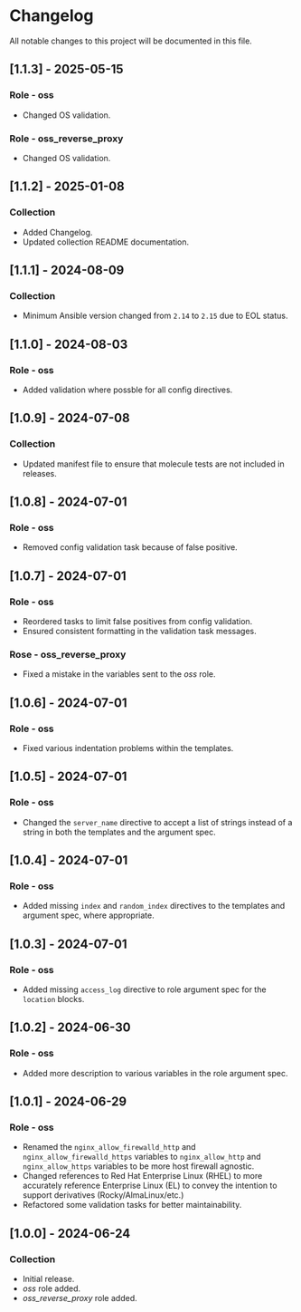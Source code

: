 # Changelog

All notable changes to this project will be documented in this file.

## [1.1.3] - 2025-05-15

### Role - oss

- Changed OS validation.

### Role - oss_reverse_proxy

- Changed OS validation.

## [1.1.2] - 2025-01-08

### Collection

- Added Changelog.
- Updated collection README documentation.

## [1.1.1] - 2024-08-09

### Collection

- Minimum Ansible version changed from `2.14` to `2.15` due to EOL status.

## [1.1.0] - 2024-08-03

### Role - oss

- Added validation where possble for all config directives.

## [1.0.9] - 2024-07-08

### Collection

- Updated manifest file to ensure that molecule tests are not included in releases.

## [1.0.8] - 2024-07-01

### Role - oss

- Removed config validation task because of false positive.

## [1.0.7] - 2024-07-01

### Role - oss

- Reordered tasks to limit false positives from config validation.
- Ensured consistent formatting in the validation task messages.

### Rose - oss_reverse_proxy

- Fixed a mistake in the variables sent to the *oss* role.

## [1.0.6] - 2024-07-01

### Role - oss

- Fixed various indentation problems within the templates.

## [1.0.5] - 2024-07-01

### Role - oss

- Changed the `server_name` directive to accept a list of strings instead of a string in both the templates and the argument spec.

## [1.0.4] - 2024-07-01

### Role - oss

- Added missing `index` and `random_index` directives to the templates and argument spec, where appropriate.

## [1.0.3] - 2024-07-01

### Role - oss

- Added missing `access_log` directive to role argument spec for the `location` blocks.

## [1.0.2] - 2024-06-30

### Role - oss

- Added more description to various variables in the role argument spec.

## [1.0.1] - 2024-06-29

### Role - oss

- Renamed the `nginx_allow_firewalld_http` and `nginx_allow_firewalld_https` variables to `nginx_allow_http` and `nginx_allow_https` variables to be more host firewall agnostic.
- Changed references to Red Hat Enterprise Linux (RHEL) to more accurately reference Enterprise Linux (EL) to convey the intention to support derivatives (Rocky/AlmaLinux/etc.)
- Refactored some validation tasks for better maintainability.

## [1.0.0] - 2024-06-24

### Collection

- Initial release.
- *oss* role added.
- *oss_reverse_proxy* role added.
